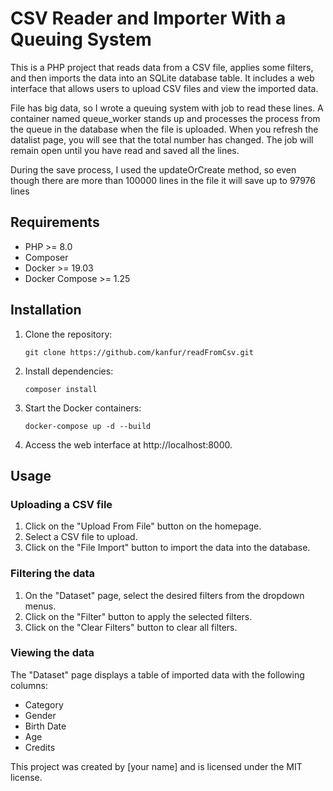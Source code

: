 # CSV Reader and Importer With a Queuing System

This is a PHP project that reads data from a CSV file, 
applies some filters, and then imports the data into an 
SQLite database table. It includes a web interface that 
allows users to upload CSV files and view the imported data.

File has big data, so I wrote a queuing system with job to 
read these lines. A container named queue_worker stands up 
and processes the process from the queue in the database 
when the file is uploaded. When you refresh the datalist page, 
you will see that the total number has changed. 
The job will remain open until you have read and saved all 
the lines.

During the save process, I used the updateOrCreate method,
so even though there are more than 100000 lines in the file 
it will save up to 97976 lines

## Requirements

- PHP >= 8.0
- Composer
- Docker >= 19.03
- Docker Compose >= 1.25

## Installation

1. Clone the repository:

   `git clone https://github.com/kanfur/readFromCsv.git`
2. Install dependencies:

   `composer install`
3. Start the Docker containers:

   `docker-compose up -d --build`
4. Access the web interface at http://localhost:8000.

## Usage

### Uploading a CSV file

1. Click on the "Upload From File" button on the homepage.
2. Select a CSV file to upload.
3. Click on the "File Import" button to import the data into the database.

### Filtering the data

1. On the "Dataset" page, select the desired filters from the dropdown menus.
2. Click on the "Filter" button to apply the selected filters.
3. Click on the "Clear Filters" button to clear all filters.

### Viewing the data

The "Dataset" page displays a table of imported data with the following columns:

- Category
- Gender
- Birth Date
- Age
- Credits

This project was created by [your name] and is licensed under the MIT license.
